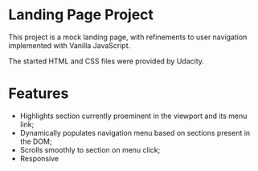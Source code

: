 # Landing Page Project

This project is a mock landing page, with refinements to user navigation implemented with Vanilla JavaScript.

The started HTML and CSS files were provided by Udacity.

# Features

* Highlights section currently proeminent in the viewport and its menu link;
* Dynamically populates navigation menu based on sections present in the DOM;
* Scrolls smoothly to section on menu click;
* Responsive
